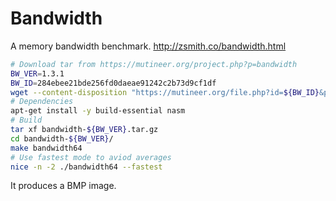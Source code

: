 # Bandwidth

A memory bandwidth benchmark. http://zsmith.co/bandwidth.html

```bash
# Download tar from https://mutineer.org/project.php?p=bandwidth
BW_VER=1.3.1
BW_ID=284ebee21bde256fd0daeae91242c2b73d9cf1df
wget --content-disposition "https://mutineer.org/file.php?id=${BW_ID}&p=bandwidth"
# Dependencies
apt-get install -y build-essential nasm
# Build
tar xf bandwidth-${BW_VER}.tar.gz
cd bandwidth-${BW_VER}/
make bandwidth64
# Use fastest mode to aviod averages
nice -n -2 ./bandwidth64 --fastest
```

It produces a BMP image.
